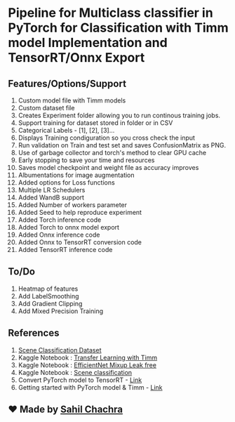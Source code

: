# Pipeline for Multiclass classifier in PyTorch for Classification with Timm model Implementation and TensorRT/Onnx Export

## Features/Options/Support
1. Custom model file with Timm models
2. Custom dataset file
3. Creates Experiment folder allowing you to run continous training jobs.
4. Support training for dataset stored in folder or in CSV
5. Categorical Labels - [1], [2], [3]...
7. Displays Training condiguration so you cross check the input
8. Run validation on Train and test set and saves ConfusionMatrix as PNG.
10. Use of garbage collector and torch's method to clear GPU cache
5. Early stopping to save your time and resources
6. Saves model checkpoint and weight file as accuracy improves
9. Albumentations for image augmentation
11. Added options for Loss functions
3. Multiple LR Schedulers
0. Added WandB support
0. Added Number of workers parameter
0. Added Seed to help reproduce experiment
0. Added Torch inference code
0. Added Torch to onnx model export
0. Added Onnx inference code
0. Added Onnx to TensorRT conversion code
0. Added TensorRT inference code

## To/Do

1. Heatmap of features
2. Add LabelSmoothing
3. Add Gradient Clipping
4. Add Mixed Precision Training

## References
1. [Scene Classification Dataset](https://www.kaggle.com/datasets/nitishabharathi/scene-classification)
2. Kaggle Notebook : [Transfer Learning with Timm](https://www.kaggle.com/code/hinepo/transfer-learning-with-timm-models-and-pytorch)
3. Kaggle Notebook : [EfficientNet Mixup Leak free](https://www.kaggle.com/code/debarshichanda/efficientnetv2-mixup-leak-free)
4. Kaggle Notebook : [Scene classification](https://www.kaggle.com/code/krishnayogi/scene-classification-using-transfer-learning)
5. Convert PyTorch model to TensorRT - [Link](https://learnopencv.com/how-to-convert-a-model-from-pytorch-to-tensorrt-and-speed-up-inference/)
6. Getting started with PyTorch model & Timm - [Link](https://towardsdatascience.com/getting-started-with-pytorch-image-models-timm-a-practitioners-guide-4e77b4bf9055#9388)

## :heart: Made by [Sahil Chachra](https://github.com/SahilChachra)